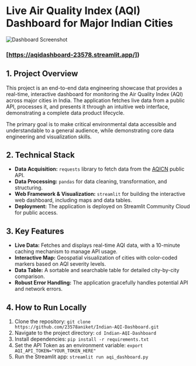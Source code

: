 # Live Air Quality Index (AQI) Dashboard for Major Indian Cities

![Dashboard Screenshot]([https://github.com/23578aniket/Indian-AQI-Dashboard/blob/38756cc74e7ebf5127a2e32cc504df5850656ba0/Screenshot%202025-09-25%20012519.png])  <!-- You will add this URL in the final step -->

### [https://aqidashboard-23578.streamlit.app/]) <!-- You will add this URL in the final step -->

## 1. Project Overview

This project is an end-to-end data engineering showcase that provides a real-time, interactive dashboard for monitoring the Air Quality Index (AQI) across major cities in India. The application fetches live data from a public API, processes it, and presents it through an intuitive web interface, demonstrating a complete data product lifecycle.

The primary goal is to make critical environmental data accessible and understandable to a general audience, while demonstrating core data engineering and visualization skills.

## 2. Technical Stack

* **Data Acquisition:** `requests` library to fetch data from the [AQICN](https://aqicn.org/api/) public API.
* **Data Processing:** `pandas` for data cleaning, transformation, and structuring.
* **Web Framework & Visualization:** `streamlit` for building the interactive web dashboard, including maps and data tables.
* **Deployment:** The application is deployed on Streamlit Community Cloud for public access.

## 3. Key Features

* **Live Data:** Fetches and displays real-time AQI data, with a 10-minute caching mechanism to manage API usage.
* **Interactive Map:** Geospatial visualization of cities with color-coded markers based on AQI severity levels.
* **Data Table:** A sortable and searchable table for detailed city-by-city comparison.
* **Robust Error Handling:** The application gracefully handles potential API and network errors.

## 4. How to Run Locally

1.  Clone the repository: `git clone https://github.com/23578aniket/Indian-AQI-Dashboard.git` <!-- **CHANGE your username here** -->
2.  Navigate to the project directory: `cd Indian-AQI-Dashboard`
3.  Install dependencies: `pip install -r requirements.txt`
4.  Set the API Token as an environment variable: `export AQI_API_TOKEN="YOUR_TOKEN_HERE"`
5.  Run the Streamlit app: `streamlit run aqi_dashboard.py`
